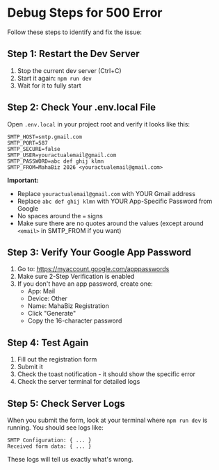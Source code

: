 # Debug Steps for 500 Error

Follow these steps to identify and fix the issue:

## Step 1: Restart the Dev Server

1. Stop the current dev server (Ctrl+C)
2. Start it again: `npm run dev`
3. Wait for it to fully start

## Step 2: Check Your .env.local File

Open `.env.local` in your project root and verify it looks like this:

```
SMTP_HOST=smtp.gmail.com
SMTP_PORT=587
SMTP_SECURE=false
SMTP_USER=youractualemail@gmail.com
SMTP_PASSWORD=abc def ghij klmn
SMTP_FROM=MahaBiz 2026 <youractualemail@gmail.com>
```

**Important:**
- Replace `youractualemail@gmail.com` with YOUR Gmail address
- Replace `abc def ghij klmn` with YOUR App-Specific Password from Google
- No spaces around the `=` signs
- Make sure there are no quotes around the values (except around `<email>` in SMTP_FROM if you want)

## Step 3: Verify Your Google App Password

1. Go to: https://myaccount.google.com/apppasswords
2. Make sure 2-Step Verification is enabled
3. If you don't have an app password, create one:
   - App: Mail
   - Device: Other
   - Name: MahaBiz Registration
   - Click "Generate"
   - Copy the 16-character password

## Step 4: Test Again

1. Fill out the registration form
2. Submit it
3. Check the toast notification - it should show the specific error
4. Check the server terminal for detailed logs

## Step 5: Check Server Logs

When you submit the form, look at your terminal where `npm run dev` is running. You should see logs like:

```
SMTP Configuration: { ... }
Received form data: { ... }
```

These logs will tell us exactly what's wrong.


